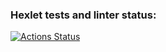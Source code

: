 ### Hexlet tests and linter status:
[![Actions Status](https://github.com/dgraunov/python-project-lvl1/workflows/hexlet-check/badge.svg)](https://github.com/dgraunov/python-project-lvl1/actions)